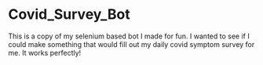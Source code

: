# Covid_Survey_Bot
This is a copy of my selenium based bot I made for fun. I wanted to see if I could make something that would fill out my daily covid symptom survey for me. It works perfectly!
